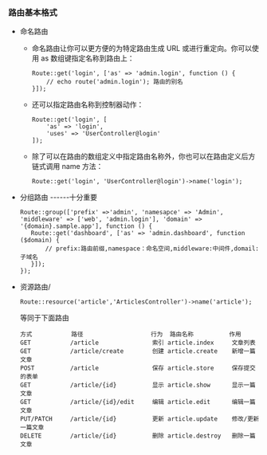 ### 路由基本格式 

- 命名路由
  - 命名路由让你可以更方便的为特定路由生成 URL 或进行重定向。你可以使用 as 数组键指定名称到路由上：

      ```
      Route::get('login', ['as' => 'admin.login', function () {
          // echo route('admin.login'); 路由的别名
      }]);
      ```
  
  - 还可以指定路由名称到控制器动作：
        
      ```
      Route::get('login', [
          'as' => 'login',
          'uses' => 'UserController@login'
      ]);
      ```
      
  - 除了可以在路由的数组定义中指定路由名称外，你也可以在路由定义后方链式调用 name 方法：
    
      ```
      Route::get('login', 'UserController@login')->name('login');
      ```
      
- 分组路由 ------十分重要
  
  ```
  Route::group(['prefix' =>'admin', 'namesapce' => 'Admin', 'middleware' => ['web', 'admin.login'], 'domain' => '{domain}.sample.app'], function () {
     Route::get('dashboard', ['as' => 'admin.dashboard', function ($domain) {
         // prefix:路由前缀,namespace：命名空间,middleware:中间件,domail:子域名
     }]);
  });
  ```
  
- 资源路由/

  ```
  Route::resource('article','ArticlesController')->name('article');
  ```
  等同于下面路由
  ```
  方式           路径                   行为  路由名称          作用
  GET           /article               索引 article.index     文章列表
  GET           /article/create        创建 article.create    新增一篇文章
  POST          /article               保存 article.store     保存提交的表单
  GET           /article/{id}          显示 article.show      显示一篇文章
  GET           /article/{id}/edit     编辑 article.edit      编辑一篇文章
  PUT/PATCH     /article/{id}          更新 article.update    修改/更新一篇文章
  DELETE        /article/{id}          删除 article.destroy   删除一篇文章
  ```